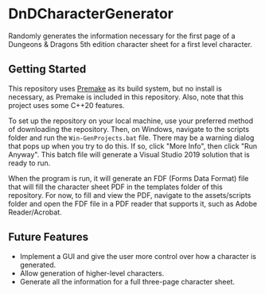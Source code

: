 # DnDCharacterGenerator
Randomly generates the information necessary for the first page of a Dungeons & Dragons 5th edition character sheet for a first level character.

## Getting Started
This repository uses [Premake](https://github.com/premake/premake-core) as its build system, but no install is necessary, as Premake is included in this repository. Also, note that this project uses some C++20 features.

To set up the repository on your local machine, use your preferred method of downloading the repository. Then, on Windows, navigate to the scripts folder and run the `Win-GenProjects.bat` file. There may be a warning dialog that pops up when you try to do this. If so, click "More Info", then click "Run Anyway". This batch file will generate a Visual Studio 2019 solution that is ready to run.

When the program is run, it will generate an FDF (Forms Data Format) file that will fill the character sheet PDF in the templates folder of this repository. For now, to fill and view the PDF, navigate to the assets/scripts folder and open the FDF file in a PDF reader that supports it, such as Adobe Reader/Acrobat.

## Future Features
* Implement a GUI and give the user more control over how a character is generated.
* Allow generation of higher-level characters.
* Generate all the information for a full three-page character sheet.
